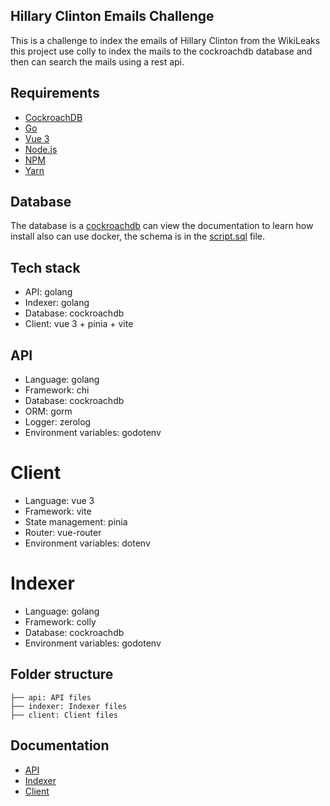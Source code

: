 ## Hillary Clinton Emails Challenge

This is a challenge to index the emails of Hillary Clinton from the WikiLeaks this project use colly to index the mails to the cockroachdb database and then can search the mails using a rest api.

## Requirements

* [CockroachDB](https://www.cockroachlabs.com/docs/v25.3/install-cockroachdb-windows.html)
* [Go](https://golang.org/dl/)
* [Vue 3](https://vuejs.org/guide/introduction.html)
* [Node.js](https://nodejs.org/en/download/)
* [NPM](https://www.npmjs.com/)
* [Yarn](https://yarnpkg.com/)

## Database

The database is a [cockroachdb](https://www.cockroachlabs.com/docs/v25.3/install-cockroachdb-windows.html) can view the documentation to learn how install also can use docker, the schema is in the [script.sql](./indexer/database/script.sql) file.

## Tech stack
- API: golang
- Indexer: golang
- Database: cockroachdb
- Client: vue 3 + pinia + vite

## API
* Language: golang
* Framework: chi
* Database: cockroachdb
* ORM: gorm
* Logger: zerolog
* Environment variables: godotenv

# Client
* Language: vue 3
* Framework: vite
* State management: pinia
* Router: vue-router
* Environment variables: dotenv

# Indexer
* Language: golang
* Framework: colly
* Database: cockroachdb
* Environment variables: godotenv

## Folder structure
```
├── api: API files
├── indexer: Indexer files
├── client: Client files
```

## Documentation
* [API](./api/README.md)
* [Indexer](./indexer/README.md)
* [Client](./client/README.md)